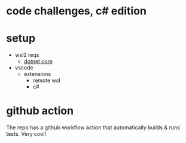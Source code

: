 # code challenges, c# edition

# setup
- wsl2 reqs
  - [dotnet core](https://docs.microsoft.com/en-us/dotnet/core/install/linux-ubuntu)
- vscode
  - extensions
    - remote wsl
    - c#

# github action
The repo has a github workflow action that automatically builds & runs tests. Very cool!